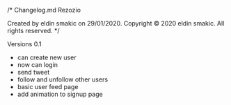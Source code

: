 /* 
  Changelog.md
  Rezozio

  Created by eldin smakic on 29/01/2020.
  Copyright © 2020 eldin smakic. All rights reserved.
*/


Versions 0.1

- can create new user
- now can login
- send tweet
- follow and unfollow other users
- basic user feed page
- add animation to signup page
